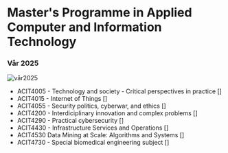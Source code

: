 # Master's Programme in Applied Computer and Information Technology

### **Vår 2025**

![vår2025](vår2025.png)

* ACIT4005 - Technology and society - Critical perspectives in practice []
* ACIT4015 - Internet of Things []
* ACIT4055 - Security politics, cyberwar, and ethics []
* ACIT4200 - Interdiciplinary innovation and complex problems []
* ACIT4290 - Practical cybersecurity []
* ACIT4430 - Infrastructure Services and Operations []
* ACIT4530 Data Mining at Scale: Algorithms and Systems []
* ACIT4730 - Special biomedical engineering subject []